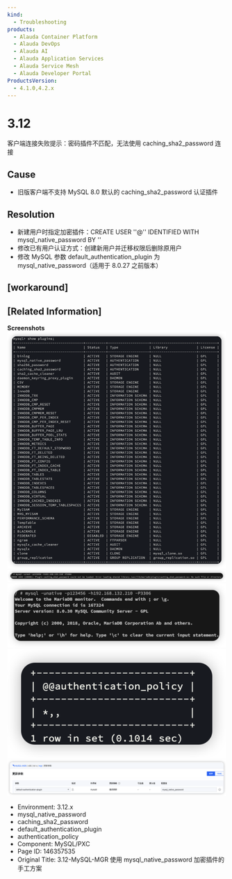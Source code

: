 ```yaml
---
kind:
  - Troubleshooting
products:
  - Alauda Container Platform
  - Alauda DevOps
  - Alauda AI
  - Alauda Application Services
  - Alauda Service Mesh
  - Alauda Developer Portal
ProductsVersion:
  - 4.1.0,4.2.x
---
```

<!-- A type of document that involves encountering a fault, diagnosing it, performing root cause analysis, and providing solutions. -->

# 3.12

客户端连接失败提示：密码插件不匹配，无法使用 caching_sha2_password 连接

## Cause
- 旧版客户端不支持 MySQL 8.0 默认的 caching_sha2_password 认证插件

## Resolution
- 新建用户时指定加密插件：CREATE USER '<user>'@'<host>' IDENTIFIED WITH mysql_native_password BY '<password>'
- 修改已有用户认证方式：创建新用户并迁移权限后删除原用户
- 修改 MySQL 参数 default_authentication_plugin 为 mysql_native_password（适用于 8.0.27 之前版本）

## [workaround]

## [Related Information]
**Screenshots**
![](assets/3-12-mysql-mgr-shi-yong-mysql-native-password-jia-mi-cha-jian-de-shou-gong-fang/image2023-5-5_17-5-20.png)
![](assets/3-12-mysql-mgr-shi-yong-mysql-native-password-jia-mi-cha-jian-de-shou-gong-fang/image2023-5-5_17-6-40.png)
![](assets/3-12-mysql-mgr-shi-yong-mysql-native-password-jia-mi-cha-jian-de-shou-gong-fang/image2023-5-5_17-10-40.png)
![](assets/3-12-mysql-mgr-shi-yong-mysql-native-password-jia-mi-cha-jian-de-shou-gong-fang/image2023-5-8_17-4-33.png)
![](assets/3-12-mysql-mgr-shi-yong-mysql-native-password-jia-mi-cha-jian-de-shou-gong-fang/image2023-5-8_17-2-22.png)
- Environment: 3.12.x
- mysql_native_password
- caching_sha2_password
- default_authentication_plugin
- authentication_policy
- Component: MySQL/PXC
- Page ID: 146357535
- Original Title: 3.12-MySQL-MGR 使用 mysql_native_password 加密插件的手工方案
